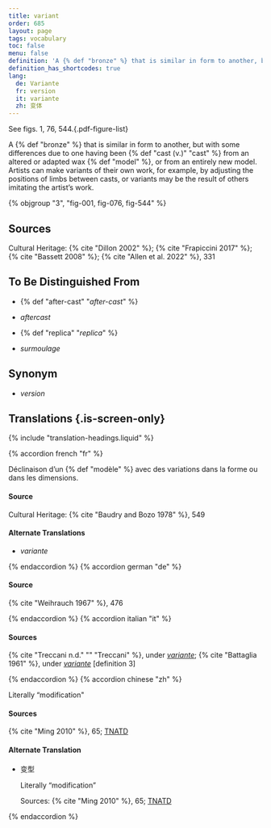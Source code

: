 ```yaml
---
title: variant
order: 685
layout: page
tags: vocabulary
toc: false
menu: false
definition: 'A {% def "bronze" %} that is similar in form to another, but with some differences due to one having been {% def "cast (v.)" "cast" %} from an altered or adapted wax {% def "model" %}, or from an entirely new model. Artists can make variants of their own work, for example, by adjusting the positions of limbs between casts, or variants may be the result of others imitating the artist’s work.'
definition_has_shortcodes: true
lang:
  de: Variante
  fr: version
  it: variante
  zh: 变体
---
```


See figs. 1, 76, 544.{.pdf-figure-list}

A {% def "bronze" %} that is similar in form to another, but with some differences due to one having been {% def "cast (v.)" "cast" %} from an altered or adapted wax {% def "model" %}, or from an entirely new model. Artists can make variants of their own work, for example, by adjusting the positions of limbs between casts, or variants may be the result of others imitating the artist’s work.

{% objgroup "3", "fig-001, fig-076, fig-544" %}

## Sources

Cultural Heritage: {% cite "Dillon 2002" %}; {% cite "Frapiccini 2017" %}; {% cite "Bassett 2008" %}; {% cite "Allen et al. 2022" %}, 331

## To Be Distinguished From

- {% def "after-cast" "*after-cast*" %}

- *aftercast*

- {% def "replica" "*replica*" %}

- *surmoulage*

## Synonym

- *version*

## Translations {.is-screen-only}

<div class="accordion">
{% include "translation-headings.liquid" %}

{% accordion french "fr" %}

Déclinaison d’un {% def "modèle" %} avec des variations dans la forme ou dans les dimensions.

#### Source

Cultural Heritage: {% cite "Baudry and Bozo 1978" %}, 549

#### Alternate Translations

- *variante*

{% endaccordion %}
{% accordion german "de" %}

#### Source

{% cite "Weihrauch 1967" %}, 476

{% endaccordion %}
{% accordion italian "it" %}

#### Sources

{% cite "Treccani n.d." "" "Treccani" %}, under [*variante*](http://www.treccani.it/vocabolario/variante1/); {% cite "Battaglia 1961" %}, under [*variante*](http://www.gdli.it/pdf_viewer/Scripts/pdf.js/web/viewer.asp?file=/PDF/GDLI21/GDLI_21_ocr_680.pdf&parola=variante) [definition 3]

{% endaccordion %}
{% accordion chinese "zh" %}

Literally “modification"

#### Sources

{% cite "Ming 2010" %}, 65; [TNATD](https://terms.naer.edu.tw/detail/1092446/?index=4)

#### Alternate Translation

- <span lang="zh">变型</span>

    Literally “modification”

    Sources: {% cite "Ming 2010" %}, 65; [TNATD](https://terms.naer.edu.tw/detail/2795748/?index=10)

{% endaccordion %}

</div>
